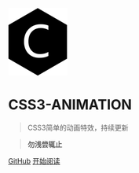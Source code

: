 ![logo](./web-logo-120.png ':no-zoom')

# CSS3-ANIMATION

> CSS3简单的动画特效，持续更新

> **勿浅尝辄止**

[GitHub](https://github.com/nieyafei/front-end-interview-css)
[开始阅读](/basic)
